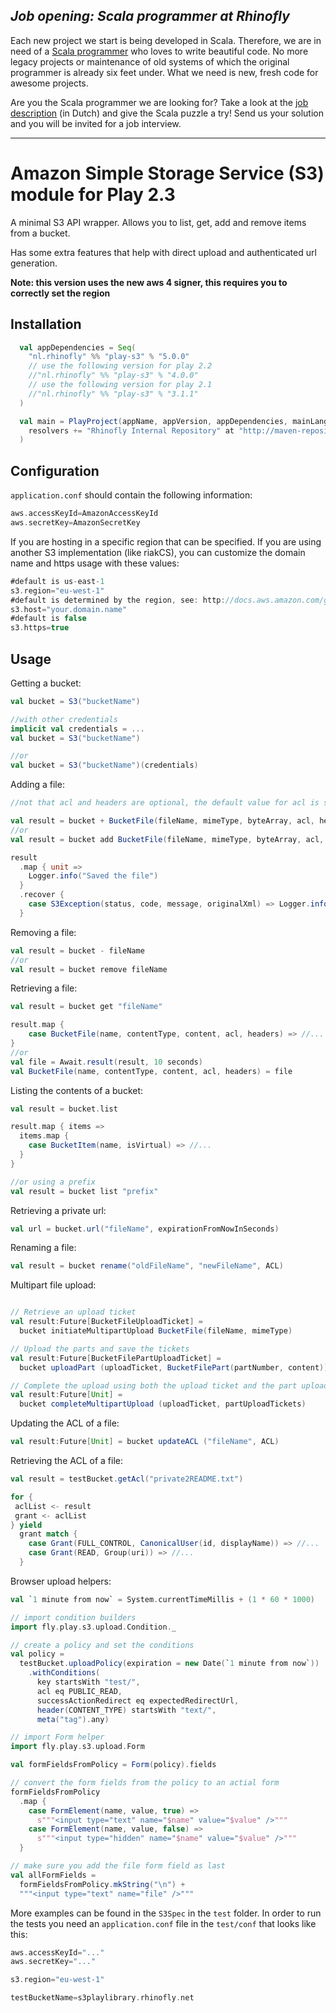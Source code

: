 *Job opening: Scala programmer at Rhinofly*
-------------------------------------------
Each new project we start is being developed in Scala. Therefore, we are in need of a [Scala programmer](http://rhinofly.nl/vacatures/vacature-scala.html) who loves to write beautiful code. No more legacy projects or maintenance of old systems of which the original programmer is already six feet under. What we need is new, fresh code for awesome projects.

Are you the Scala programmer we are looking for? Take a look at the [job description](http://rhinofly.nl/vacatures/vacature-scala.html) (in Dutch) and give the Scala puzzle a try! Send us your solution and you will be invited for a job interview.
* * *

Amazon Simple Storage Service (S3) module for Play 2.3
=====================================================

A minimal S3 API wrapper. Allows you to list, get, add and remove items from a bucket.

Has some extra features that help with direct upload and authenticated url generation.

**Note: this version uses the new aws 4 signer, this requires you to correctly set the region**


Installation
------------

``` scala
  val appDependencies = Seq(
    "nl.rhinofly" %% "play-s3" % "5.0.0"
    // use the following version for play 2.2
    //"nl.rhinofly" %% "play-s3" % "4.0.0"
    // use the following version for play 2.1
    //"nl.rhinofly" %% "play-s3" % "3.1.1"
  )

  val main = PlayProject(appName, appVersion, appDependencies, mainLang = SCALA).settings(
    resolvers += "Rhinofly Internal Repository" at "http://maven-repository.rhinofly.net:8081/artifactory/libs-release-local"
  )
```

Configuration
-------------

`application.conf` should contain the following information:

``` scala
aws.accessKeyId=AmazonAccessKeyId
aws.secretKey=AmazonSecretKey
```

If you are hosting in a specific region that can be specified. If you are using another S3
implementation (like riakCS), you can customize the domain name and https usage with these values:

``` scala
#default is us-east-1
s3.region="eu-west-1"
#default is determined by the region, see: http://docs.aws.amazon.com/general/latest/gr/rande.html#s3_region
s3.host="your.domain.name"
#default is false
s3.https=true
```

Usage
-----

Getting a bucket:

``` scala
val bucket = S3("bucketName")

//with other credentials
implicit val credentials = ...
val bucket = S3("bucketName")

//or
val bucket = S3("bucketName")(credentials)
```

Adding a file:

``` scala
//not that acl and headers are optional, the default value for acl is set to PUBLIC_READ.

val result = bucket + BucketFile(fileName, mimeType, byteArray, acl, headers)
//or
val result = bucket add BucketFile(fileName, mimeType, byteArray, acl, headers)

result
  .map { unit =>
    Logger.info("Saved the file")
  }
  .recover {
    case S3Exception(status, code, message, originalXml) => Logger.info("Error: " + message)
  }

```

Removing a file:

``` scala
val result = bucket - fileName
//or
val result = bucket remove fileName

```

Retrieving a file:

``` scala
val result = bucket get "fileName"

result.map {
    case BucketFile(name, contentType, content, acl, headers) => //...
}
//or
val file = Await.result(result, 10 seconds)
val BucketFile(name, contentType, content, acl, headers) = file
```

Listing the contents of a bucket:

``` scala
val result = bucket.list

result.map { items =>
  items.map {
    case BucketItem(name, isVirtual) => //...
  }
}

//or using a prefix
val result = bucket list "prefix"
```

Retrieving a private url:

``` scala
val url = bucket.url("fileName", expirationFromNowInSeconds)
```

Renaming a file:

``` scala
val result = bucket rename("oldFileName", "newFileName", ACL)
```

Multipart file upload:

``` scala

// Retrieve an upload ticket
val result:Future[BucketFileUploadTicket] =
  bucket initiateMultipartUpload BucketFile(fileName, mimeType)

// Upload the parts and save the tickets
val result:Future[BucketFilePartUploadTicket] =
  bucket uploadPart (uploadTicket, BucketFilePart(partNumber, content))

// Complete the upload using both the upload ticket and the part upload tickets
val result:Future[Unit] =
  bucket completeMultipartUpload (uploadTicket, partUploadTickets)

```

Updating the ACL of a file:

``` scala
val result:Future[Unit] = bucket updateACL ("fileName", ACL)
```

Retrieving the ACL of a file:

``` scala
val result = testBucket.getAcl("private2README.txt")

for {
 aclList <- result
 grant <- aclList
} yield
  grant match {
    case Grant(FULL_CONTROL, CanonicalUser(id, displayName)) => //...
    case Grant(READ, Group(uri)) => //...
  }
```

Browser upload helpers:

``` scala
val `1 minute from now` = System.currentTimeMillis + (1 * 60 * 1000)

// import condition builders
import fly.play.s3.upload.Condition._

// create a policy and set the conditions
val policy =
  testBucket.uploadPolicy(expiration = new Date(`1 minute from now`))
    .withConditions(
      key startsWith "test/",
      acl eq PUBLIC_READ,
      successActionRedirect eq expectedRedirectUrl,
      header(CONTENT_TYPE) startsWith "text/",
      meta("tag").any)

// import Form helper
import fly.play.s3.upload.Form

val formFieldsFromPolicy = Form(policy).fields

// convert the form fields from the policy to an actial form
formFieldsFromPolicy
  .map {
    case FormElement(name, value, true) =>
      s"""<input type="text" name="$name" value="$value" />"""
    case FormElement(name, value, false) =>
      s"""<input type="hidden" name="$name" value="$value" />"""
  }

// make sure you add the file form field as last
val allFormFields =
  formFieldsFromPolicy.mkString("\n") +
  """<input type="text" name="file" />"""
```

More examples can be found in the `S3Spec` in the `test` folder. In order to run the tests you need
an `application.conf` file in the `test/conf` that looks like this:

``` scala
aws.accessKeyId="..."
aws.secretKey="..."

s3.region="eu-west-1"

testBucketName=s3playlibrary.rhinofly.net
```

